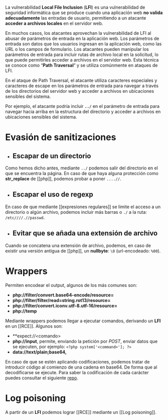 La vulnerabilidad **Local File Inclusion** (**LFI**) es una vulnerabilidad de seguridad informática que se produce cuando una aplicación web **no valida adecuadamente** las entradas de usuario, permitiendo a un atacante **acceder a archivos locales** en el servidor web.

En muchos casos, los atacantes aprovechan la vulnerabilidad de LFI al abusar de parámetros de entrada en la aplicación web. Los parámetros de entrada son datos que los usuarios ingresan en la aplicación web, como las URL o los campos de formulario. Los atacantes pueden manipular los parámetros de entrada para incluir rutas de archivo local en la solicitud, lo que puede permitirles acceder a archivos en el servidor web. Esta técnica se conoce como “**Path Traversal**” y se utiliza comúnmente en ataques de LFI.

En el ataque de Path Traversal, el atacante utiliza caracteres especiales y caracteres de escape en los parámetros de entrada para navegar a través de los directorios del servidor web y acceder a archivos en ubicaciones sensibles del sistema.

Por ejemplo, el atacante podría incluir **`../`** en el parámetro de entrada para navegar hacia arriba en la estructura del directorio y acceder a archivos en ubicaciones sensibles del sistema.

# Evasión de sanitizaciones

- ## Escapar de un directorio

Como hemos dicho antes, mediante `../` podemos salir del directorio en el que se encuentra la página. En caso de que haya alguna protección como **str_replace** de [[php]], podemos probar a poner `....//`.

- ## Escapar el uso de regexp

En caso de que mediante [[expresiones regulares]] se limite el acceso a un directorio o algún archivo, podemos incluir más barras o `./` a la ruta: `/etc////.//passwd`.

- ## Evitar que se añada una extensión de archivo

Cuando se concatena una extensión de archivo, podemos, en caso de existir una versión antigua de [[php]], un **nullbyte**: `\0` (url-encodeado: `%00`).

# Wrappers

Permiten encodear el output, algunos de los más comunes son:

- **php://filter/convert.base64-encode/resource=**
- **php://filter/filter/read=string.rot13/resource=**
- **php://filter/convert.iconv.utf-8.utf-16/resource=**
- **php://temp**

Mediante wrappers podemos llegar a ejecutar comandos, derivando un **LFI** en un [[RCE]]. Algunos son:

- **expect://\<comando\>
- **php://input**, permite, enviando la petición por *POST*, enviar datos que se ejecuten, por ejemplo: `<?php system['<command>']; ?>`
- **data://text/plain;base64,<comando en base64>**

En caso de que se estén aplicando codificaciones, podemos tratar de introducir código al comienzo de una cadena en base64. De forma que al decodificarse se ejecute. Para saber la codificación de cada carácter puedes consultar el siguiente [repo](https://github.com/synacktiv/php_filter_chain_generator).

# Log poisoning

A partir de un **LFI** podemos lograr [[RCE]] mediante un [[Log poisoning]].